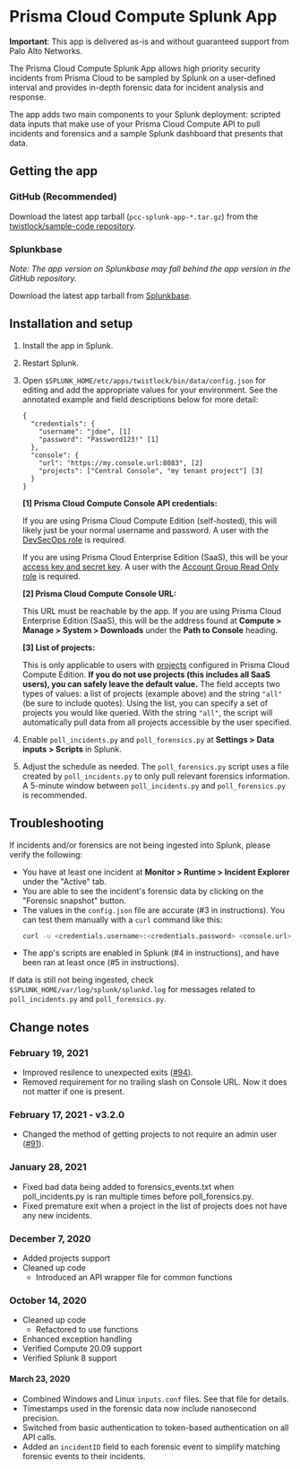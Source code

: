 # Prisma Cloud Compute Splunk App

**Important**: This app is delivered as-is and without guaranteed support from Palo Alto Networks.

The Prisma Cloud Compute Splunk App allows high priority security incidents from Prisma Cloud to be sampled by Splunk on a user-defined interval and provides in-depth forensic data for incident analysis and response.

The app adds two main components to your Splunk deployment: scripted data inputs that make use of your Prisma Cloud Compute API to pull incidents and forensics and a sample Splunk dashboard that presents that data.

## Getting the app
### GitHub (Recommended)
Download the latest app tarball (`pcc-splunk-app-*.tar.gz`) from the [twistlock/sample-code repository](https://github.com/twistlock/sample-code/tree/master/siem/splunk).

### Splunkbase
_Note: The app version on Splunkbase may fall behind the app version in the GitHub repository._

Download the latest app tarball from [Splunkbase](https://splunkbase.splunk.com/app/4555).

## Installation and setup

1. Install the app in Splunk.
2. Restart Splunk.
3. Open `$SPLUNK_HOME/etc/apps/twistlock/bin/data/config.json` for editing and add the appropriate values for your environment. See the annotated example and field descriptions below for more detail:
    ```
    {
      "credentials": {
        "username": "jdoe", [1]
        "password": "Password123!" [1]
      },
      "console": {
        "url": "https://my.console.url:8083", [2]
        "projects": ["Central Console", "my tenant project"] [3]
      }
    }
    ```

    **[1] Prisma Cloud Compute Console API credentials:**
    
    If you are using Prisma Cloud Compute Edition (self-hosted), this will likely just be your normal username and password. A user with the [DevSecOps role](https://docs.twistlock.com/docs/compute_edition/authentication/user_roles.html#devsecops-user) is required.
    
    If you are using Prisma Cloud Enterprise Edition (SaaS), this will be your [access key and secret key](https://docs.twistlock.com/docs/enterprise_edition/authentication/access_keys.html#provisioning-access-keys). A user with the [Account Group Read Only role](https://docs.twistlock.com/docs/enterprise_edition/authentication/prisma_cloud_user_roles.html#prisma-cloud-roles-to-compute-roles-mapping) is required.

    **[2] Prisma Cloud Compute Console URL:**
    
    This URL must be reachable by the app. If you are using Prisma Cloud Enterprise Edition (SaaS), this will be the address found at **Compute > Manage > System > Downloads** under the **Path to Console** heading.

    **[3] List of projects:**
    
    This is only applicable to users with [projects](https://docs.twistlock.com/docs/compute_edition/deployment_patterns/projects.html) configured in Prisma Cloud Compute Edition. **If you do not use projects (this includes all SaaS users), you can safely leave the default value.** The field accepts two types of values: a list of projects (example above) and the string `"all"` (be sure to include quotes). Using the list, you can specify a set of projects you would like queried. With the string `"all"`, the script will automatically pull data from all projects accessible by the user specified.

4. Enable `poll_incidents.py` and `poll_forensics.py` at **Settings > Data inputs > Scripts** in Splunk.

5. Adjust the schedule as needed. The `poll_forensics.py` script uses a file created by `poll_incidents.py` to only pull relevant forensics information. A 5-minute window between `poll_incidents.py` and `poll_forensics.py` is recommended.

## Troubleshooting
If incidents and/or forensics are not being ingested into Splunk, please verify the following:

- You have at least one incident at **Monitor > Runtime > Incident Explorer** under the "Active" tab.
- You are able to see the incident's forensic data by clicking on the "Forensic snapshot" button.
- The values in the `config.json` file are accurate (#3 in instructions). You can test them manually with a `curl` command like this:
    ```bash
    curl -u <credentials.username>:<credentials.password> <console.url>/api/v1/audits/incidents
    ```
- The app's scripts are enabled in Splunk (#4 in instructions), and have been ran at least once (#5 in instructions).

If data is still not being ingested, check `$SPLUNK_HOME/var/log/splunk/splunkd.log` for messages related to `poll_incidents.py` and `poll_forensics.py`.

## Change notes
### February 19, 2021
- Improved resilence to unexpected exits ([#94](https://github.com/twistlock/sample-code/issues/94)).
- Removed requirement for no trailing slash on Console URL. Now it does not matter if one is present.

### February 17, 2021 - v3.2.0
- Changed the method of getting projects to not require an admin user ([#91](https://github.com/twistlock/sample-code/issues/91)).

### January 28, 2021
- Fixed bad data being added to forensics_events.txt when poll_incidents.py is ran multiple times before poll_forensics.py.
- Fixed premature exit when a project in the list of projects does not have any new incidents.

### December 7, 2020
- Added projects support
- Cleaned up code
  - Introduced an API wrapper file for common functions

### October 14, 2020
- Cleaned up code
  - Refactored to use functions
- Enhanced exception handling
- Verified Compute 20.09 support
- Verified Splunk 8 support

#### March 23, 2020
- Combined Windows and Linux `inputs.conf` files. See that file for details.
- Timestamps used in the forensic data now include nanosecond precision.
- Switched from basic authentication to token-based authentication on all API calls.
- Added an `incidentID` field to each forensic event to simplify matching forensic events to their incidents.
